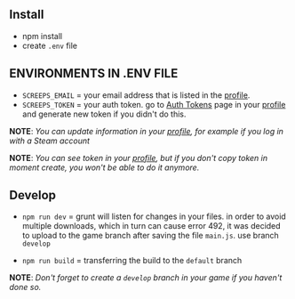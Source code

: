 ## Install
- npm install
- create `.env` file

## ENVIRONMENTS IN .ENV FILE

- `SCREEPS_EMAIL` = your email address that is listed in the [profile](https://screeps.com/a/#!/account).
- `SCREEPS_TOKEN` = your auth token. go to [Auth Tokens](https://screeps.com/a/#!/account/auth-tokens) page in your [profile](https://screeps.com/a/#!/account) and generate new token if you didn't do this.

**NOTE**: *You can update information in your [profile](https://screeps.com/a/#!/account), for example if you log in with a Steam account*

**NOTE**: *You can see token in your [profile](https://screeps.com/a/#!/account), but if you don't copy token in moment create, you won't be able to do it anymore.*

## Develop

- `npm run dev` = grunt will listen for changes in your files. in order to avoid multiple downloads, which in turn can cause error 492, it was decided to upload to the game branch after saving the file `main.js`. use branch `develop`

- `npm run build` = transferring the build to the `default` branch

**NOTE**: *Don't forget to create a `develop` branch in your game if you haven't done so.*

